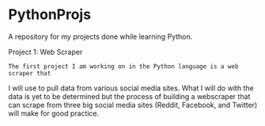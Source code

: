 # PythonProjs
A repository for my projects done while learning Python.

Project 1: Web Scraper

    The first project I am working on in the Python language is a web scraper that
I will use to pull data from various social media sites. What I will do with the data is yet to be determined but the process of building a webscraper that can scrape from three big social media sites (Reddit, Facebook, and Twitter) will make for good practice.
